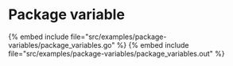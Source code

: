 # Package variable

{% embed include file="src/examples/package-variables/package_variables.go" %}
{% embed include file="src/examples/package-variables/package_variables.out" %}



